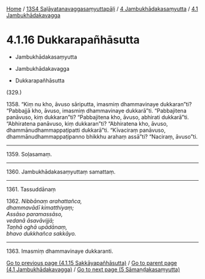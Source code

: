 
[Home](/) / [13S4 Saḷāyatanavaggasaṃyuttapāḷi](../../../13S4.md) / [4 Jambukhādakasaṃyutta](../../4.md) / [4.1 Jambukhādakavagga](../4.1.md)

# 4.1.16 Dukkarapañhāsutta

* Jambukhādakasaṃyutta

* Jambukhādakavagga

* Dukkarapañhāsutta

(329.)

1358\. “Kiṃ nu kho, āvuso sāriputta, imasmiṃ dhammavinaye dukkaran”ti? “Pabbajjā kho, āvuso, imasmiṃ dhammavinaye dukkarā”ti. “Pabbajitena panāvuso, kiṃ dukkaran”ti? “Pabbajitena kho, āvuso, abhirati dukkarā”ti. “Abhiratena panāvuso, kiṃ dukkaran”ti? “Abhiratena kho, āvuso, dhammānudhammappaṭipatti dukkarā”ti. “Kīvaciraṃ panāvuso, dhammānudhammappaṭipanno bhikkhu arahaṃ assā”ti? “Naciraṃ, āvuso”ti.

---

1359\. Soḷasamaṃ.



---

1360\. Jambukhādakasaṃyuttaṃ samattaṃ.



---

1361\. Tassuddānaṃ



1362\. _Nibbānaṃ arahattañca,_  
_dhammavādī kimatthiyaṃ;_  
_Assāso paramassāso,_  
_vedanā āsavāvijjā;_  
_Taṇhā oghā upādānaṃ,_  
_bhavo dukkhañca sakkāyo._  


---

1363\. Imasmiṃ dhammavinaye dukkaranti.



[Go to previous page (4.1.15 Sakkāyapañhāsutta)](4.1.15.md) / [Go to parent page (4.1 Jambukhādakavagga)](../4.1.md) / [Go to next page (5 Sāmaṇḍakasaṃyutta)](../../5.md)



